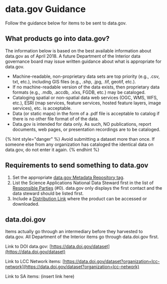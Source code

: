 # data.gov Guidance

Follow the guidance below for items to be sent to data.gov.

## **What products go into data.gov?**

The information below is based on the best available information about data.gov as of April 2018. A future Department of the Interior data governance board may issue written guidance about what is appropriate for data.gov.

* Machine-readable, non-proprietary data sets are top priority \(e.g., .csv, txt, etc.\), including GIS files \(e.g., .shp, .jpg, .tif, geotif, etc.\).
* If no machine-readable version of the data exists, then proprietary data formats \(e.g., .mdb, .accdb, .xlxs, FGDB, etc.\) may be cataloged.
* Cataloging spatial or non-spatial data web services \(OGC, WMS, WFS, etc.\), ESRI \(map services, feature services, hosted feature layers, image services\), etc. is acceptable.
* Data \(or static maps\) in the form of a .pdf file is acceptable to catalog if there is no other file format of of the data.
* Data.gov is intended for data only. As such, NO publications, report documents, web pages, or presentation recordings are to be cataloged.

{% hint style="danger" %}
Avoid submitting a dataset more than once. If someone else from any organization has cataloged the identical data on data.gov, do not enter it again.
{% endhint %}

## Requirements to send something to data.gov

1. Set the appropriate [data.gov Metadata Repository tag](./#metadata-repositories).
2. List the Science Applications National Data Steward first in the list of [Responsible Parties](../main-tab-product.md#citation) \(\#0\). data.gov only displays the first contact and the data steward should be listed first.
3. Include a [Distribution Link](../distribution.md) where the product can be accessed or downloaded.

## data.doi.gov

Items actually go through an intermediary before they harvested to data.gov. All Department of the Interior items go through data.doi.gov first.

Link to DOI data.gov: [https://data.doi.gov/dataset](https://data.doi.gov/dataset)

Link to LCC Network items: [https://data.doi.gov/dataset?organization=lcc-network](https://data.doi.gov/dataset?organization=lcc-network)

Link to SA items: \(insert link here\)

